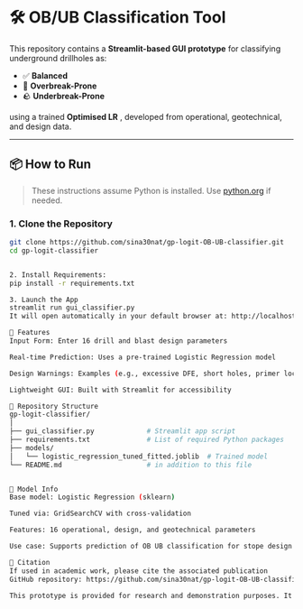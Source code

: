 # 🛠️ OB/UB Classification Tool

This repository contains a **Streamlit-based GUI prototype** for classifying underground drillholes as:

- ✅ **Balanced**
- 🚧 **Overbreak-Prone**
- 🪨 **Underbreak-Prone**

using a trained **Optimised LR** , developed from operational, geotechnical, and design data.

---

## 📦 How to Run

> These instructions assume Python is installed. Use [python.org](https://www.python.org/downloads/) if needed.

### 1. Clone the Repository

```bash
git clone https://github.com/sina30nat/gp-logit-OB-UB-classifier.git
cd gp-logit-classifier


2. Install Requirements:
pip install -r requirements.txt

3. Launch the App
streamlit run gui_classifier.py
It will open automatically in your default browser at: http://localhost:8501

🎯 Features
Input Form: Enter 16 drill and blast design parameters

Real-time Prediction: Uses a pre-trained Logistic Regression model

Design Warnings: Examples (e.g., excessive DFE, short holes, primer location)

Lightweight GUI: Built with Streamlit for accessibility

📁 Repository Structure
gp-logit-classifier/
│
├── gui_classifier.py             # Streamlit app script
├── requirements.txt              # List of required Python packages
├── models/
│   └── logistic_regression_tuned_fitted.joblib  # Trained model
└── README.md                     # in addition to this file


🔬 Model Info
Base model: Logistic Regression (sklearn)

Tuned via: GridSearchCV with cross-validation

Features: 16 operational, design, and geotechnical parameters

Use case: Supports prediction of OB UB classification for stope design evaluation in underground mining

📄 Citation
If used in academic work, please cite the associated publication
GitHub repository: https://github.com/sina30nat/gp-logit-OB-UB-classifier

This prototype is provided for research and demonstration purposes. It is not intended for direct production use without further validation.
